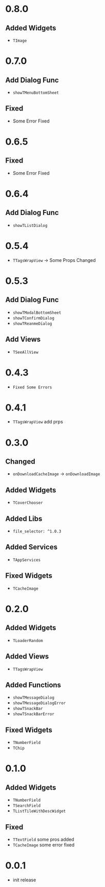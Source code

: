 # 0.8.0

## Added Widgets

- `TImage`

# 0.7.0

## Add Dialog Func

- `showTMenuBottomSheet`

## Fixed

- Some Error Fixed

# 0.6.5

## Fixed

- Some Error Fixed

# 0.6.4

## Add Dialog Func

- `showTListDialog`

# 0.5.4

- `TTagsWrapView` -> Some Props Changed

# 0.5.3

## Add Dialog Func

- `showTModalBottomSheet`
- `showTConfirmDialog`
- `showTReanmeDialog`

## Add Views

- `TSeeAllView`

# 0.4.3

- `Fixed Some Errors`

# 0.4.1

- `TTagsWrapView` add prps

# 0.3.0

## Changed

- `onDownloadCacheImage` -> `onDownloadImage`

## Added Widgets

- `TCoverChooser`

## Added Libs

- `file_selector: ^1.0.3`

## Added Services

- `TAppServices`

## Fixed Widgets

- `TCacheImage`

# 0.2.0

## Added Widgets

- `TLoaderRandom`

## Added Views

- `TTagsWrapView`

## Added Functions

- `showTMessageDialog`
- `showTMessageDialogError`
- `showTSnackBar`
- `showTSnackBarError`

## Fixed Widgets

- `TNumberField`
- `TChip`

# 0.1.0

## Added Widgets

- `TNumberField`
- `TSearchField`
- `TListTileWithDescWidget`

## Fixed

- `TTextField` some pros added
- `TCacheImage` some error fixed

# 0.0.1

- init release
